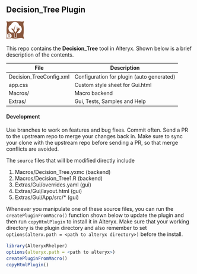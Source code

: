 ## Decision_Tree Plugin

<img src="Decision_TreeIcon.png" width=48 height=48></img> 

This repo contains the **Decision_Tree** tool in Alteryx. Shown below is a brief description of the contents. 

| File                            | Description                                  |
|---------------------------------|----------------------------------------------|
| Decision_TreeConfig.xml      | Configuration for plugin (auto generated)    |  | Decision_TreeGui.html        | Gui for plugin (auto generated)              |  | Decision_TreeIcon.png        | Icon for plugin                              |  | app.min.js                      | Script to interactively manipulate Gui.html  |
| app.css                         | Custom style sheet for Gui.html              |
| Macros/                         | Macro backend                                |
| Extras/                         | Gui, Tests, Samples and Help                 |             

#### Development

Use branches to work on features and bug fixes. Commit often. Send a PR to the upstream repo to merge your changes back in. Make sure to sync your clone with the upstream repo before sending a PR, so that merge conflicts are avoided.

The `source` files that will be modified directly include

1. Macros/Decision_Tree.yxmc (backend)
2. Macros/Decision_Tree1.R   (backend)
3. Extras/Gui/overrides.yaml    (gui)
4. Extras/Gui/layout.html       (gui)
5. Extras/Gui/App/src/*         (gui)

Whenever you manipulate one of these source files, you can run the `createPluginFromMacro()` function shown below to update the plugin and then run `copyHtmlPlugin` to install it in Alteryx. Make sure that your working directory is the plugin directory and also remember to set `options(alterx.path = <path to alteryx directory>)`  before the install.

```r
library(AlteryxRhelper)
options(alteryx.path = <path to alteryx>)
createPluginFromMacro()
copyHtmlPlugin()
```